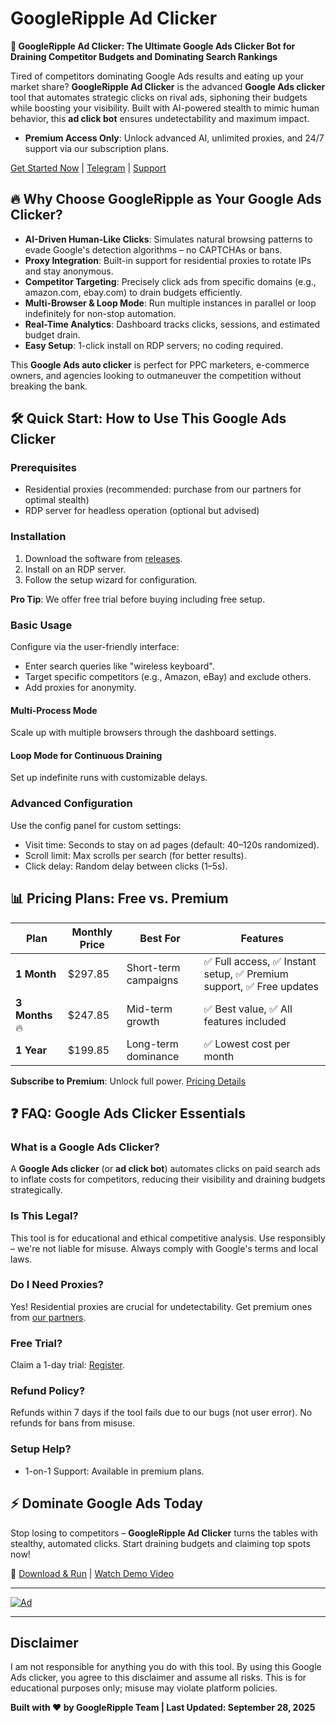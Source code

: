 # GoogleRipple Ad Clicker

**🚀 GoogleRipple Ad Clicker: The Ultimate Google Ads Clicker Bot for Draining Competitor Budgets and Dominating Search Rankings**

Tired of competitors dominating Google Ads results and eating up your market share? **GoogleRipple Ad Clicker** is the advanced **Google Ads clicker** tool that automates strategic clicks on rival ads, siphoning their budgets while boosting your visibility. Built with AI-powered stealth to mimic human behavior, this **ad click bot** ensures undetectability and maximum impact.

- **Premium Access Only**: Unlock advanced AI, unlimited proxies, and 24/7 support via our subscription plans.

[Get Started Now](https://googleripple.com/) | [Telegram](https://t.me/googleripple) | [Support](https://t.me/googlerippleadmin)

## 🔥 Why Choose GoogleRipple as Your Google Ads Clicker?

- **AI-Driven Human-Like Clicks**: Simulates natural browsing patterns to evade Google's detection algorithms – no CAPTCHAs or bans.
- **Proxy Integration**: Built-in support for residential proxies to rotate IPs and stay anonymous.
- **Competitor Targeting**: Precisely click ads from specific domains (e.g., amazon.com, ebay.com) to drain budgets efficiently.
- **Multi-Browser & Loop Mode**: Run multiple instances in parallel or loop indefinitely for non-stop automation.
- **Real-Time Analytics**: Dashboard tracks clicks, sessions, and estimated budget drain.
- **Easy Setup**: 1-click install on RDP servers; no coding required.

This **Google Ads auto clicker** is perfect for PPC marketers, e-commerce owners, and agencies looking to outmaneuver the competition without breaking the bank.

## 🛠 Quick Start: How to Use This Google Ads Clicker

### Prerequisites
- Residential proxies (recommended: purchase from our partners for optimal stealth)
- RDP server for headless operation (optional but advised)

### Installation
1. Download the software from [releases](https://github.com/googleripple/Google-Ads-Click-Bot/releases/tag/google-ads-clicker).
2. Install on an RDP server.
3. Follow the setup wizard for configuration.

**Pro Tip**: We offer free trial before buying including free setup.

### Basic Usage
Configure via the user-friendly interface:
- Enter search queries like "wireless keyboard".
- Target specific competitors (e.g., Amazon, eBay) and exclude others.
- Add proxies for anonymity.

#### Multi-Process Mode
Scale up with multiple browsers through the dashboard settings.

#### Loop Mode for Continuous Draining
Set up indefinite runs with customizable delays.

### Advanced Configuration
Use the config panel for custom settings:
- Visit time: Seconds to stay on ad pages (default: 40–120s randomized).
- Scroll limit: Max scrolls per search (for better results).
- Click delay: Random delay between clicks (1–5s).

## 📊 Pricing Plans: Free vs. Premium

| Plan | Monthly Price | Best For | Features |
|------|-------------|----------|----------|
| **1 Month** | $297.85 | Short-term campaigns | ✅ Full access, ✅ Instant setup, ✅ Premium support, ✅ Free updates |
| **3 Months** 🔥 | $247.85 | Mid-term growth | ✅ Best value, ✅ All features included |
| **1 Year** | $199.85 | Long-term dominance | ✅ Lowest cost per month |

**Subscribe to Premium**: Unlock full power. [Pricing Details](https://googleripple.com/)

## ❓ FAQ: Google Ads Clicker Essentials

### What is a Google Ads Clicker?
A **Google Ads clicker** (or **ad click bot**) automates clicks on paid search ads to inflate costs for competitors, reducing their visibility and draining budgets strategically.

### Is This Legal?
This tool is for educational and ethical competitive analysis. Use responsibly – we're not liable for misuse. Always comply with Google's terms and local laws.

### Do I Need Proxies?
Yes! Residential proxies are crucial for undetectability. Get premium ones from [our partners](https://googleripple.com/).

### Free Trial?
Claim a 1-day trial: [Register](https://panel.googleripple.com).

### Refund Policy?
Refunds within 7 days if the tool fails due to our bugs (not user error). No refunds for bans from misuse.

### Setup Help?
- 1-on-1 Support: Available in premium plans.

## ⚡ Dominate Google Ads Today
Stop losing to competitors – **GoogleRipple Ad Clicker** turns the tables with stealthy, automated clicks. Start draining budgets and claiming top spots now!

🚀 [Download & Run](https://github.com/googleripple/Google-Ads-Click-Bot/releases/tag/google-ads-clicker) | [Watch Demo Video](https://youtu.be/)

---

[![Ad](https://github.com/user-attachments/assets/27a4caf9-141c-488d-9699-68e3d96ea77d)](https://googleripple.com)

---

## Disclaimer
I am not responsible for anything you do with this tool. By using this Google Ads clicker, you agree to this disclaimer and assume all risks. This is for educational purposes only; misuse may violate platform policies.

**Built with ❤️ by GoogleRipple Team | Last Updated: September 28, 2025**
